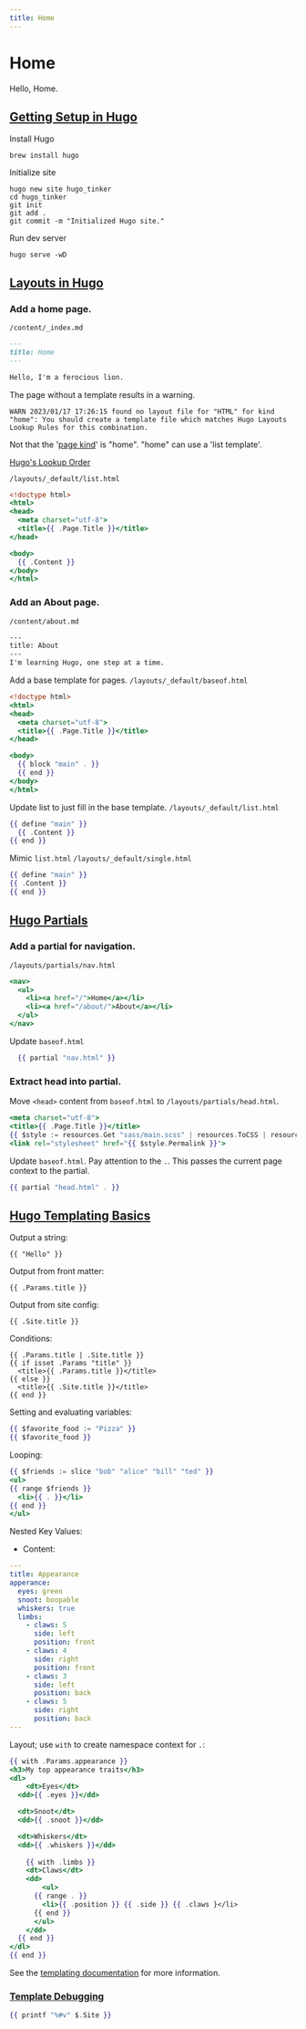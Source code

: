 ```yaml
---
title: Home
---
```


# Home

Hello, Home.


## [Getting Setup in Hugo](https://cloudcannon.com/community/learn/hugo-beginner-tutorial/)

Install Hugo
```shell
brew install hugo
```

Initialize site
```shell
hugo new site hugo_tinker
cd hugo_tinker
git init
git add .
git commit -m "Initialized Hugo site."
```

Run dev server
```shell
hugo serve -wD
```

## [Layouts in Hugo](https://cloudcannon.com/community/learn/hugo-beginner-tutorial/layouts-in-hugo/)

### Add a home page.

```/content/_index.md```

```markdown
---
title: Home
---

Hello, I'm a ferocious lion.

```

The page without a template results in a warning.
```
WARN 2023/01/17 17:26:15 found no layout file for "HTML" for kind "home": You should create a template file which matches Hugo Layouts Lookup Rules for this combination.
```

Not that the '[page kind](https://gohugo.io/templates/lookup-order/)' is "home".  "home" can use a 'list template'.

[Hugo's Lookup Order](https://gohugo.io/templates/lookup-order/)

```/layouts/_default/list.html```
```handlebars
<!doctype html>
<html>
<head>
  <meta charset="utf-8">
  <title>{{ .Page.Title }}</title>
</head>

<body>
  {{ .Content }}
</body>
</html>
```

### Add an About page.

```/content/about.md```
```handlebars
---
title: About
---
I'm learning Hugo, one step at a time.
```

Add a base template for pages.
```/layouts/_default/baseof.html```
```handlebars
<!doctype html>
<html>
<head>
  <meta charset="utf-8">
  <title>{{ .Page.Title }}</title>
</head>

<body>
  {{ block "main" . }}
  {{ end }}
</body>
</html>
```

Update list to just fill in the base template.
```/layouts/_default/list.html```
```handlebars
{{ define "main" }}
  {{ .Content }}
{{ end }}
```

Mimic `list.html`
`/layouts/_default/single.html`
```handlebars
{{ define "main" }}
{{ .Content }}
{{ end }}
```

## [Hugo Partials](https://cloudcannon.com/community/learn/hugo-beginner-tutorial/hugo-partials/)

### Add a partial for navigation.
`/layouts/partials/nav.html`
```handlebars
<nav>
  <ul>
    <li><a href="/">Home</a></li>
    <li><a href="/about/">About</a></li>
  </ul>
</nav>
```

Update `baseof.html`
```handlebars
  {{ partial "nav.html" }}
```

### Extract head into partial.

Move `<head>` content  from `baseof.html` to `/layouts/partials/head.html`.

```handlebars
<meta charset="utf-8">
<title>{{ .Page.Title }}</title>
{{ $style := resources.Get "sass/main.scss" | resources.ToCSS | resources.Minify }}
<link rel="stylesheet" href="{{ $style.Permalink }}">
```

Update `baseof.html`. Pay attention to the `.`.  This passes the current page context to the partial.
```handlebars
{{ partial "head.html" . }}
```

## [Hugo Templating Basics](https://cloudcannon.com/community/learn/hugo-beginner-tutorial/hugo-templating-basics/)

Output a string:
```
{{ "Hello" }}
```

Output from front matter:

```
{{ .Params.title }}
```

Output from site config:
```
{{ .Site.title }}
```

Conditions: 
```
{{ .Params.title | .Site.title }}
{{ if isset .Params "title" }}
  <title>{{ .Params.title }}</title>
{{ else }}
  <title>{{ .Site.title }}</title>
{{ end }}
```

Setting and evaluating variables:
```handlebars
{{ $favorite_food := "Pizza" }}
{{ $favorite_food }}
```

Looping:
```handlebars
{{ $friends := slice "bob" "alice" "bill" "ted" }}
<ul>
{{ range $friends }}
  <li>{{ . }}</li>
{{ end }}
</ul>
```

Nested Key Values:
- Content:
```yaml
---
title: Appearance
apperance:
  eyes: green
  snoot: boopable
  whiskers: true
  limbs:
    - claws: 5
      side: left
      position: front
    - claws: 4
      side: right
      position: front
    - claws: 3
      side: left
      position: back
    - claws: 5
      side: right
      position: back
---
```

Layout; use `with` to create namespace context for `.`:
```handlebars
{{ with .Params.appearance }}
<h3>My top appearance traits</h3>
<dl>
	<dt>Eyes</dt>
  <dd>{{ .eyes }}</dd>

  <dt>Snoot</dt>
  <dd>{{ .snoot }}</dd>

  <dt>Whiskers</dt>
  <dd>{{ .whiskers }}</dd>
	
	{{ with .limbs }}
    <dt>Claws</dt>
    <dd>
	    <ul>
      {{ range . }}
        <li>{{ .position }} {{ .side }} {{ .claws }</li>
      {{ end }}
      </ul>
    </dd>
  {{ end }}
</dl>
{{ end }}
```

See the [templating documentation](https://cloudcannon.com/community/learn/hugo-beginner-tutorial/hugo-templating-basics/#:~:text=templating%20documentation) for more information.

### [Template Debugging](https://gohugo.io/templates/template-debugging/)

```handlebars
{{ printf "%#v" $.Site }}
```
